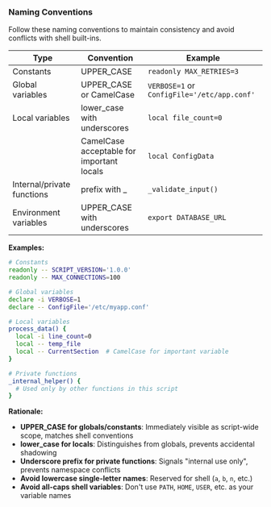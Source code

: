 ### Naming Conventions

Follow these naming conventions to maintain consistency and avoid conflicts with shell built-ins.

| Type | Convention | Example |
|------|------------|---------|
| Constants | UPPER_CASE | `readonly MAX_RETRIES=3` |
| Global variables | UPPER_CASE or CamelCase | `VERBOSE=1` or `ConfigFile='/etc/app.conf'` |
| Local variables | lower_case with underscores | `local file_count=0` |
|  | CamelCase acceptable for important locals | `local ConfigData` |
| Internal/private functions | prefix with _ | `_validate_input()` |
| Environment variables | UPPER_CASE with underscores | `export DATABASE_URL` |

**Examples:**
```bash
# Constants
readonly -- SCRIPT_VERSION='1.0.0'
readonly -- MAX_CONNECTIONS=100

# Global variables
declare -i VERBOSE=1
declare -- ConfigFile='/etc/myapp.conf'

# Local variables
process_data() {
  local -i line_count=0
  local -- temp_file
  local -- CurrentSection  # CamelCase for important variable
}

# Private functions
_internal_helper() {
  # Used only by other functions in this script
}
```

**Rationale:**
- **UPPER_CASE for globals/constants**: Immediately visible as script-wide scope, matches shell conventions
- **lower_case for locals**: Distinguishes from globals, prevents accidental shadowing
- **Underscore prefix for private functions**: Signals "internal use only", prevents namespace conflicts
- **Avoid lowercase single-letter names**: Reserved for shell (`a`, `b`, `n`, etc.)
- **Avoid all-caps shell variables**: Don't use `PATH`, `HOME`, `USER`, etc. as your variable names
